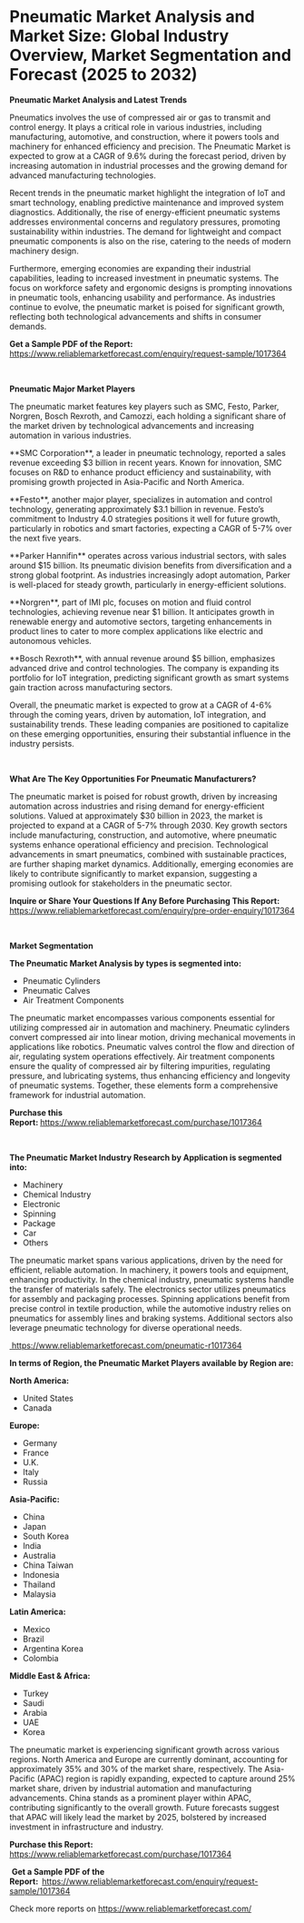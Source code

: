 <p><h1>Pneumatic Market Analysis and Market Size: Global Industry Overview, Market Segmentation and Forecast (2025 to 2032)</h1></p><p><strong>Pneumatic Market Analysis and Latest Trends</strong></p>
<p><p>Pneumatics involves the use of compressed air or gas to transmit and control energy. It plays a critical role in various industries, including manufacturing, automotive, and construction, where it powers tools and machinery for enhanced efficiency and precision. The Pneumatic Market is expected to grow at a CAGR of 9.6% during the forecast period, driven by increasing automation in industrial processes and the growing demand for advanced manufacturing technologies.</p><p>Recent trends in the pneumatic market highlight the integration of IoT and smart technology, enabling predictive maintenance and improved system diagnostics. Additionally, the rise of energy-efficient pneumatic systems addresses environmental concerns and regulatory pressures, promoting sustainability within industries. The demand for lightweight and compact pneumatic components is also on the rise, catering to the needs of modern machinery design.</p><p>Furthermore, emerging economies are expanding their industrial capabilities, leading to increased investment in pneumatic systems. The focus on workforce safety and ergonomic designs is prompting innovations in pneumatic tools, enhancing usability and performance. As industries continue to evolve, the pneumatic market is poised for significant growth, reflecting both technological advancements and shifts in consumer demands.</p></p>
<p><strong>Get a Sample PDF of the Report:&nbsp;</strong> <a href="https://www.reliablemarketforecast.com/enquiry/request-sample/1017364?utm_campaign=3307&utm_medium=2&utm_source=Github&utm_content=ia&utm_term=09042025&utm_id=pneumatic">https://www.reliablemarketforecast.com/enquiry/request-sample/1017364</a></p>
<p>&nbsp;</p>
<p><strong>Pneumatic Major Market Players</strong></p>
<p><p>The pneumatic market features key players such as SMC, Festo, Parker, Norgren, Bosch Rexroth, and Camozzi, each holding a significant share of the market driven by technological advancements and increasing automation in various industries.</p><p>**SMC Corporation**, a leader in pneumatic technology, reported a sales revenue exceeding $3 billion in recent years. Known for innovation, SMC focuses on R&D to enhance product efficiency and sustainability, with promising growth projected in Asia-Pacific and North America.</p><p>**Festo**, another major player, specializes in automation and control technology, generating approximately $3.1 billion in revenue. Festo’s commitment to Industry 4.0 strategies positions it well for future growth, particularly in robotics and smart factories, expecting a CAGR of 5-7% over the next five years.</p><p>**Parker Hannifin** operates across various industrial sectors, with sales around $15 billion. Its pneumatic division benefits from diversification and a strong global footprint. As industries increasingly adopt automation, Parker is well-placed for steady growth, particularly in energy-efficient solutions.</p><p>**Norgren**, part of IMI plc, focuses on motion and fluid control technologies, achieving revenue near $1 billion. It anticipates growth in renewable energy and automotive sectors, targeting enhancements in product lines to cater to more complex applications like electric and autonomous vehicles.</p><p>**Bosch Rexroth**, with annual revenue around $5 billion, emphasizes advanced drive and control technologies. The company is expanding its portfolio for IoT integration, predicting significant growth as smart systems gain traction across manufacturing sectors.</p><p>Overall, the pneumatic market is expected to grow at a CAGR of 4-6% through the coming years, driven by automation, IoT integration, and sustainability trends. These leading companies are positioned to capitalize on these emerging opportunities, ensuring their substantial influence in the industry persists.</p></p>
<p>&nbsp;</p>
<p><strong>What Are The Key Opportunities For Pneumatic Manufacturers?</strong></p>
<p><p>The pneumatic market is poised for robust growth, driven by increasing automation across industries and rising demand for energy-efficient solutions. Valued at approximately $30 billion in 2023, the market is projected to expand at a CAGR of 5-7% through 2030. Key growth sectors include manufacturing, construction, and automotive, where pneumatic systems enhance operational efficiency and precision. Technological advancements in smart pneumatics, combined with sustainable practices, are further shaping market dynamics. Additionally, emerging economies are likely to contribute significantly to market expansion, suggesting a promising outlook for stakeholders in the pneumatic sector.</p></p>
<p><strong>Inquire or Share Your Questions If Any Before Purchasing This Report:</strong> <a href="https://www.reliablemarketforecast.com/enquiry/pre-order-enquiry/1017364?utm_campaign=3307&utm_medium=2&utm_source=Github&utm_content=ia&utm_term=09042025&utm_id=pneumatic">https://www.reliablemarketforecast.com/enquiry/pre-order-enquiry/1017364</a></p>
<p>&nbsp;</p>
<p><strong>Market Segmentation</strong></p>
<p><strong>The Pneumatic Market Analysis by types is segmented into:</strong></p>
<p><ul><li>Pneumatic Cylinders</li><li>Pneumatic Calves</li><li>Air Treatment Components</li></ul></p>
<p><p>The pneumatic market encompasses various components essential for utilizing compressed air in automation and machinery. Pneumatic cylinders convert compressed air into linear motion, driving mechanical movements in applications like robotics. Pneumatic valves control the flow and direction of air, regulating system operations effectively. Air treatment components ensure the quality of compressed air by filtering impurities, regulating pressure, and lubricating systems, thus enhancing efficiency and longevity of pneumatic systems. Together, these elements form a comprehensive framework for industrial automation.</p></p>
<p><strong>Purchase this Report:&nbsp;</strong><a href="https://www.reliablemarketforecast.com/purchase/1017364?utm_campaign=3307&utm_medium=2&utm_source=Github&utm_content=ia&utm_term=09042025&utm_id=pneumatic">https://www.reliablemarketforecast.com/purchase/1017364</a></p>
<p>&nbsp;</p>
<p><strong>The Pneumatic Market Industry Research by Application is segmented into:</strong></p>
<p><ul><li>Machinery</li><li>Chemical Industry</li><li>Electronic</li><li>Spinning</li><li>Package</li><li>Car</li><li>Others</li></ul></p>
<p><p>The pneumatic market spans various applications, driven by the need for efficient, reliable automation. In machinery, it powers tools and equipment, enhancing productivity. In the chemical industry, pneumatic systems handle the transfer of materials safely. The electronics sector utilizes pneumatics for assembly and packaging processes. Spinning applications benefit from precise control in textile production, while the automotive industry relies on pneumatics for assembly lines and braking systems. Additional sectors also leverage pneumatic technology for diverse operational needs.</p></p>
<p><a href="https://www.reliablemarketforecast.com/pneumatic-r1017364?utm_campaign=3307&utm_medium=2&utm_source=Github&utm_content=ia&utm_term=09042025&utm_id=pneumatic">&nbsp;https://www.reliablemarketforecast.com/pneumatic-r1017364</a></p>
<p><strong>In terms of Region, the Pneumatic Market Players available by Region are:</strong></p>
<p>
    <p> <strong> North America: </strong>
        <ul>
            <li>United States</li>
            <li>Canada</li>
        </ul>
        </p> 
    <p> <strong> Europe: </strong>
        <ul>
            <li>Germany</li>
            <li>France</li>
            <li>U.K.</li>
            <li>Italy</li>
            <li>Russia</li>
        </ul>
        </p> 
    <p> <strong> Asia-Pacific: </strong>
        <ul>
            <li>China</li>
            <li>Japan</li>
            <li>South Korea</li>
            <li>India</li>
            <li>Australia</li>
            <li>China Taiwan</li>
            <li>Indonesia</li>
            <li>Thailand</li>
            <li>Malaysia</li>
        </ul>
        </p> 
    <p> <strong> Latin America: </strong>
        <ul>
            <li>Mexico</li>
            <li>Brazil</li>
            <li>Argentina Korea</li>
            <li>Colombia</li>
        </ul>
        </p> 
    <p> <strong> Middle East & Africa: </strong>
        <ul>
            <li>Turkey</li>
            <li>Saudi</li>
            <li>Arabia</li>
            <li>UAE</li>
            <li>Korea</li>
        </ul>
    </p>
    </p>
<p><p>The pneumatic market is experiencing significant growth across various regions. North America and Europe are currently dominant, accounting for approximately 35% and 30% of the market share, respectively. The Asia-Pacific (APAC) region is rapidly expanding, expected to capture around 25% market share, driven by industrial automation and manufacturing advancements. China stands as a prominent player within APAC, contributing significantly to the overall growth. Future forecasts suggest that APAC will likely lead the market by 2025, bolstered by increased investment in infrastructure and industry.</p></p>
<p><strong>Purchase this Report: </strong><a href="https://www.reliablemarketforecast.com/purchase/1017364?utm_campaign=3307&utm_medium=2&utm_source=Github&utm_content=ia&utm_term=09042025&utm_id=pneumatic">https://www.reliablemarketforecast.com/purchase/1017364</a></p>
<p>&nbsp;<strong>Get a Sample PDF of the Report:&nbsp;&nbsp;</strong><a href="https://www.reliablemarketforecast.com/enquiry/request-sample/1017364?utm_campaign=3307&utm_medium=2&utm_source=Github&utm_content=ia&utm_term=09042025&utm_id=pneumatic">https://www.reliablemarketforecast.com/enquiry/request-sample/1017364</a></p>
<p><strong></strong></p>
<p>Check more reports on <a href="https://www.reliablemarketforecast.com/?utm_campaign=3307&utm_medium=2&utm_source=Github&utm_content=ia&utm_term=09042025&utm_id=pneumatic">https://www.reliablemarketforecast.com/</a></p>